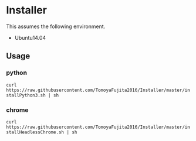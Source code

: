 # Installer
<p>This assumes the following environment.</p>

- Ubuntu14.04

## Usage
### python
`curl https://raw.githubusercontent.com/TomoyaFujita2016/Installer/master/installPython3.sh | sh`

### chrome
`curl https://raw.githubusercontent.com/TomoyaFujita2016/Installer/master/installHeadlessChrome.sh | sh`
